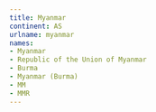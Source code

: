 ```yaml
---
title: Myanmar
continent: AS
urlname: myanmar
names:
- Myanmar
- Republic of the Union of Myanmar
- Burma
- Myanmar (Burma)
- MM
- MMR
---
```


